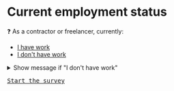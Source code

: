 # Current employment status

:question: As a contractor or freelancer, currently:
- [I have work](./4_main_form_contractor.md)
- [I don't have work](./4_main_form_contractor.md)

<details>
	<summary>Show message if "I don't have work"</summary>
	Please fill out the survey as though you were still working at your last contract or with your last freelance client.
</details>

<kbd>[Start the survey](./4_main_form_contractor.md)</kbd>